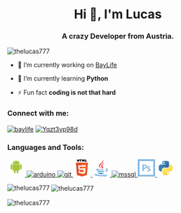 <h1 align="center">Hi 👋, I'm Lucas</h1>
<h3 align="center">A crazy Developer from Austria.</h3>

<p align="left"> <img src="https://komarev.com/ghpvc/?username=thelucas777&label=Profile%20views&color=0e75b6&style=flat" alt="thelucas777" /> </p>

- 🔭 I’m currently working on [BayLife](https://www.baylife-rp.xyz)

- 🌱 I’m currently learning **Python**

- ⚡ Fun fact **coding is not that hard**

<h3 align="left">Connect with me:</h3>
<p align="left">
<a href="https://www.youtube.com/c/baylife" target="blank"><img align="center" src="https://raw.githubusercontent.com/rahuldkjain/github-profile-readme-generator/master/src/images/icons/Social/youtube.svg" alt="baylife" height="30" width="40" /></a>
<a href="https://discord.gg/Yqzt3vp98d" target="blank"><img align="center" src="https://raw.githubusercontent.com/rahuldkjain/github-profile-readme-generator/master/src/images/icons/Social/discord.svg" alt="Yqzt3vp98d" height="30" width="40" /></a>
</p>

<h3 align="left">Languages and Tools:</h3>
<p align="left"> <a href="https://developer.android.com" target="_blank" rel="noreferrer"> <img src="https://raw.githubusercontent.com/devicons/devicon/master/icons/android/android-original-wordmark.svg" alt="android" width="40" height="40"/> </a> <a href="https://www.arduino.cc/" target="_blank" rel="noreferrer"> <img src="https://cdn.worldvectorlogo.com/logos/arduino-1.svg" alt="arduino" width="40" height="40"/> </a> <a href="https://git-scm.com/" target="_blank" rel="noreferrer"> <img src="https://www.vectorlogo.zone/logos/git-scm/git-scm-icon.svg" alt="git" width="40" height="40"/> </a> <a href="https://www.w3.org/html/" target="_blank" rel="noreferrer"> <img src="https://raw.githubusercontent.com/devicons/devicon/master/icons/html5/html5-original-wordmark.svg" alt="html5" width="40" height="40"/> </a> <a href="https://www.java.com" target="_blank" rel="noreferrer"> <img src="https://raw.githubusercontent.com/devicons/devicon/master/icons/java/java-original.svg" alt="java" width="40" height="40"/> </a> <a href="https://www.microsoft.com/en-us/sql-server" target="_blank" rel="noreferrer"> <img src="https://www.svgrepo.com/show/303229/microsoft-sql-server-logo.svg" alt="mssql" width="40" height="40"/> </a> <a href="https://www.photoshop.com/en" target="_blank" rel="noreferrer"> <img src="https://raw.githubusercontent.com/devicons/devicon/master/icons/photoshop/photoshop-line.svg" alt="photoshop" width="40" height="40"/> </a> <a href="https://www.python.org" target="_blank" rel="noreferrer"> <img src="https://raw.githubusercontent.com/devicons/devicon/master/icons/python/python-original.svg" alt="python" width="40" height="40"/> </a> </p>

<p><img align="left" src="https://github-readme-stats.vercel.app/api/top-langs?username=thelucas777&show_icons=true&locale=en&layout=compact" alt="thelucas777" /></p>

<p>&nbsp;<img align="center" src="https://github-readme-stats.vercel.app/api?username=thelucas777&show_icons=true&locale=en" alt="thelucas777" /></p>

<p><img align="center" src="https://github-readme-streak-stats.herokuapp.com/?user=thelucas777&" alt="thelucas777" /></p>
